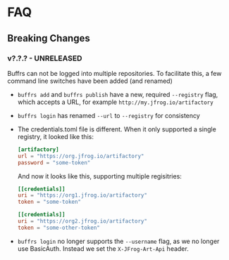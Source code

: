 # FAQ


## Breaking Changes

### v?.?.? - UNRELEASED

Buffrs can not be logged into multiple repositories. To facilitate this, a few command line switches have been added (and renamed)

- `buffrs add` and `buffrs publish` have a new, required `--registry` flag, which accepts a URL, for example `http://my.jfrog.io/artifactory`
- `buffrs login` has renamed `--url` to `--registry` for consistency
- The credentials.toml file is different. When it only supported a single registry, it looked like this:

    ```toml
    [artifactory]
    url = "https://org.jfrog.io/artifactory"
    password = "some-token"
    ```

    And now it looks like this, supporting multiple regisitries:
    
    ```toml
    [[credentials]]
    uri = "https://org1.jfrog.io/artifactory"
    token = "some-token"
    
    [[credentials]]
    uri = "https://org2.jfrog.io/artifactory"
    token = "some-other-token"
    ```

- `buffrs login` no longer supports the `--username` flag, as we no longer use BasicAuth. Instead we set the `X-JFrog-Art-Api` header.